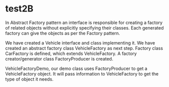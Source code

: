 # test2B
In Abstract Factory pattern an interface is responsible for creating a factory of related objects without explicitly specifying their classes. Each generated factory can give the objects as per the Factory pattern.

We have created a Vehicle interface and class implementing it. We have created an abstract factory class VehicleFactory as next step. Factory class CarFactory is defined, which extends VehicleFactory. A factory creator/generator class FactoryProducer is created.

VehicleFactoryDemo, our demo class uses FactoryProducer to get a VehicleFactory object. It will pass information to VehicleFactory to get the type of object it needs.